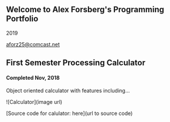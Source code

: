 ## Welcome to Alex Forsberg's Programming Portfolio
2019

aforz25@comcast.net

## First Semester Processing Calculator
#### Completed Nov, 2018
Object oriented calculator with features including...


![Calculator](image url)

[Source code for calulator: here](url to source code)
